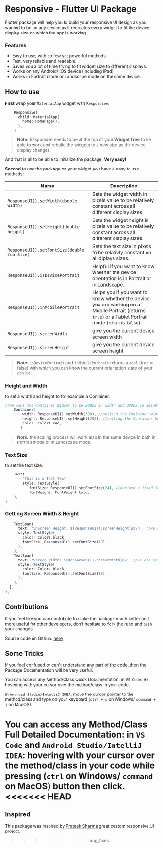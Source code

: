 # Responsive - Flutter UI Package

Flutter package will help you to build  your responsive UI design as you wanted to be on any device as it recreates every widget to fit the device display size on which the app is working.

### Features
- Easy to use, with so few yet powerful methods.
- Fast, very reliable and readable.
- Saves you a lot of time trying to fit widget size to different displays.
- Works on any Android/ IOS device (including iPad).
- Works in Portrait mode or Landscape mode on the same device.


## How to use
**First** wrap your `MaterialApp` widget with `Responsive`.

```dart
    Responsive(
      child: MaterialApp(
        home: HomePage(),
      ),
    )
```

> **Note:** Responsive needs to be at the top of your **Widget Tree** to be able to work and rebulid the widgets to a new size as the device display changes.

And that is all to be able to initialize the package, **Very easy!**


**Second** to use the package on your widget you have 4 easy to use methods:

| Name  | Description  |
| ------------ | ------------ |
| `ResponseUI().setWidth(double width)` |  Sets the widget width in pixels value to be relatively constant across all different display sizes. |
| `ResponseUI().setHeight(double height)` | Sets the widget height in pixels value to be relatively constant across all different display sizes. |
| `ResponseUI().setFontSize(double fontSize)` | Sets the text size in pixels to be relativly constant on all diplays sizes. |
| `ResponseUI().isDevicePortrait` | Helpful if you want to know whether the device orientation is in Portrait or in Landscape.  |
| `ResponseUI().inMobilePortrait` | Helps you if you want to know whether the device you are working on a Mobile Portrait (returns `true`) or a Tablet Portrait mode (returns `false`).  |
| `ResponseUI().screenWidth` | give you the current device screen width |
| `ResponseUI().screenHeight` | give you the current device screen height |

> ***Note:*** `isDevicePortrait` and `inMobilePortrait` returns a `bool` (true or false) with which you can know the current orientation state of
your device.

### Height and Width
to set a width and height to for example a Container.

```dart
//We want the Container Widget to be 200px in width and 200px in height
    Container(
        width: ResponseUI().setWidth(300), //setting the Container width to be 300px
        height: ResponseUI().setHeight(200), //setting the Container height to be 300px
        color: Colors.red,
       )
```
> ***Note:*** the scaling process will work also in the same device in both
in Portrait mode or in Landscape mode.

### Text Size
to set the text size.

```dart
    Text(
        'This is a Test Text',
        style: TextStyle(
           fontSize: ResponseUI().setFontSize(24), //defined a fixed font size in pixels
           fontWeight: FontWeight.bold,
    ),
)
```

### Getting Screen Width & Height

```dart
    TextSpan(
      text: '\nScreen Height: ${ResponseUI().screenHeight}px\n', //we are getting back our current device screen height in pixels.
      style: TextStyle(
        color: Colors.black,
        fontSize: ResponseUI().setFontSize(18),
      ),
    ),
    TextSpan(
      text: 'Screen Width: ${ResponseUI().screenWidth}px', //we are getting back our current device screen width in pixels.
      style: TextStyle(
        color: Colors.black,
        fontSize: ResponseUI().setFontSize(18),
      ),
    ),
  ],
),
```

## Contributions

If you feel like you can contribute to make the package much better and more useful for other
developers, don't hesitate to `fork` the repo and `push` your changes.

Source code on Github: [here](https://github.com/AhmedAbouelkher/Responsive-for-Flutter "here")


## Some Tricks

If you feel confused or can't understand any part of the code, then the Package
Documentation will be very useful.

You can access any Method/Class Quick Documentation:
  in `VS Code`: By hovering with your cursor over the method/class in your code.

  in `Android Studio/IntelliJ IDEA`: move the cursor pointer to the method/class and type
  on your keyboard (`ctrl + q` on Windows/ `command + j` on MacOS).

You can access any Method/Class Full Detailed Documentation:
  in `VS Code` and `Android Studio/IntelliJ IDEA`:  hovering with your cursor over the method/class in your code while
  pressing (`ctrl` on Windows/ `command` on MacOS) button then click.
<<<<<<< HEAD
=======

## Inspired
This package was inspired by [Prateek Sharma](https://github.com/PrateekSharma1712 "Prateek Sharma") great custom responsive UI [project](https://medium.com/flutter-community/flutter-responsive-ui-for-learning-platform-app-2df185f86e8e "project").
>>>>>>> bug_fixes
